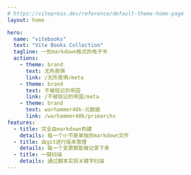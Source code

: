 ```yaml
---
# https://vitepress.dev/reference/default-theme-home-page
layout: home

hero:
  name: "vitebooks"
  text: "Vite Books Collection"
  tagline: 一些markdown格式的电子书
  actions:
    - theme: brand
      text: 无所畏惧
      link: /无所畏惧/meta
    - theme: brand
      text: 不被铭记的帝国
      link: /不被铭记的帝国/meta
    - theme: brand
      text: warhammer40k-元数据
      link: /warhammer40k/primarchs
features:
  - title: 完全由markdown构建
    details: 每一个小节是单独的markdown文件
  - title: 由git进行版本管理
    details: 每一个变更都能被记录下来
  - title: 一键扫描
    details: 通过脚本实现关键字扫描
---
```


